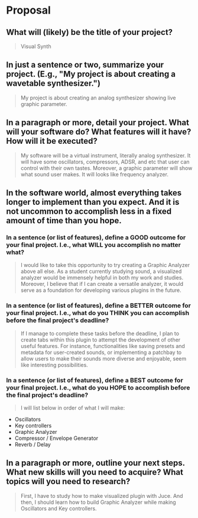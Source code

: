 # Proposal

## What will (likely) be the title of your project?

> Visual Synth

## In just a sentence or two, summarize your project. (E.g., "My project is about creating a wavetable synthesizer.")

> My project is about creating an analog synthesizer showing live graphic parameter.

## In a paragraph or more, detail your project. What will your software do? What features will it have? How will it be executed?

> My software will be a virtual instrument, literally analog synthesizer. It will have some oscillators, compressors, ADSR, and etc that user can control with their own tastes. Moreover, a graphic parameter will show what sound user makes. It will looks like frequency analyzer.

## In the software world, almost everything takes longer to implement than you expect. And it is not uncommon to accomplish less in a fixed amount of time than you hope.

### In a sentence (or list of features), define a GOOD outcome for your final project. I.e., what WILL you accomplish no matter what?

> I would like to take this opportunity to try creating a Graphic Analyzer above all else. As a student currently studying sound, a visualized analyzer would be immensely helpful in both my work and studies. Moreover, I believe that if I can create a versatile analyzer, it would serve as a foundation for developing various plugins in the future.

### In a sentence (or list of features), define a BETTER outcome for your final project. I.e., what do you THINK you can accomplish before the final project's deadline?

> If I manage to complete these tasks before the deadline, I plan to create tabs within this plugin to attempt the development of other useful features. For instance, functionalities like saving presets and metadata for user-created sounds, or implementing a patchbay to allow users to make their sounds more diverse and enjoyable, seem like interesting possibilities.

### In a sentence (or list of features), define a BEST outcome for your final project. I.e., what do you HOPE to accomplish before the final project's deadline?

> I will list below in order of what I will make:
 - Oscillators
 - Key controllers
 - Graphic Analyzer
 - Compressor / Envelope Generator
 - Reverb / Delay

## In a paragraph or more, outline your next steps. What new skills will you need to acquire? What topics will you need to research?

> First, I have to study how to make visualized plugin with Juce. And then, I should learn how to build Graphic Analyzer while making Oscillators and Key controllers.